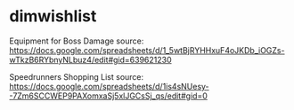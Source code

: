 # dimwishlist

Equipment for Boss Damage source:
https://docs.google.com/spreadsheets/d/1_5wtBjRYHHxuF4oJKDb_iOGZs-wTkzB6RYbnyNLbuz4/edit#gid=639621230

Speedrunners Shopping List source:
https://docs.google.com/spreadsheets/d/1is4sNUesy--7Zm6SCCWEP9PAXomxaSj5xlJGCsSj_qs/edit#gid=0

